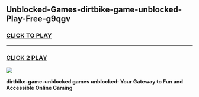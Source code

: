 
## Unblocked-Games-dirtbike-game-unblocked-Play-Free-g9qgv
<h3>
<a href="https://premium76.site?title=dirtbike-game-unblocked&ref=17A">CLICK TO PLAY</a></h3>
<hr>

<h3>
<a href="https://premium76.site?title=dirtbike-game-unblocked&ref=17A">CLICK 2 PLAY</a>
  
</h3>

<a href="https://premium76.site?title=dirtbike-game-unblocked&ref=17A"><img src="https://clearcache.store/games.png"></a>


**dirtbike-game-unblocked games unblocked: Your Gateway to Fun and Accessible Online Gaming**
